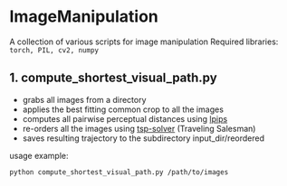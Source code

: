 # ImageManipulation
A collection of various scripts for image manipulation
Required libraries: `torch, PIL, cv2, numpy`

## 1. compute_shortest_visual_path.py
  - grabs all images from a directory
  - applies the best fitting common crop to all the images
  - computes all pairwise perceptual distances using [lpips](https://github.com/richzhang/PerceptualSimilarity)
  - re-orders all the images using [tsp-solver](https://github.com/dmishin/tsp-solver) (Traveling Salesman)
  - saves resulting trajectory to the subdirectory input_dir/reordered
  
usage example:

  `python compute_shortest_visual_path.py /path/to/images`

